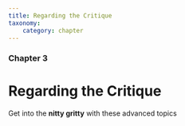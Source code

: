 ```yaml
---
title: Regarding the Critique
taxonomy:
    category: chapter
---
```


### Chapter 3

# Regarding the Critique

Get into the **nitty gritty** with these advanced topics